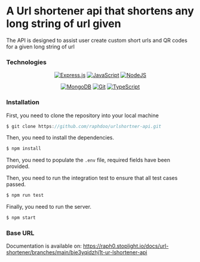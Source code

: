 # A Url shortener api that shortens any long string of url given

The API is designed to assist user create custom short urls and QR codes for a given long string of url

### Technologies

<div align="center">

  <a href="">![Express.js](https://img.shields.io/badge/express.js-%23404d59.svg?style=for-the-badge&logo=express&logoColor=%2361DAFB)</a>
  <a href="">![JavaScript](https://img.shields.io/badge/javascript-%23323330.svg?style=for-the-badge&logo=javascript&logoColor=%23F7DF1E)</a>
  <a href="">![NodeJS](https://img.shields.io/badge/node.js-6DA55F?style=for-the-badge&logo=node.js&logoColor=white)</a>
  
  
</div>

<div align="center">

  <a href="">![MongoDB](https://img.shields.io/badge/MongoDB-%234ea94b.svg?style=for-the-badge&logo=mongodb&logoColor=white)</a>
  <a href="">![Git](https://img.shields.io/badge/git-%23F05033.svg?style=for-the-badge&logo=git&logoColor=white)</a>
  [![TypeScript](https://img.shields.io/badge/TypeScript-%23007ACC.svg?style=for-the-badge&logo=typescript&logoColor=white)](#)

  
</div>


### Installation
 
First, you need to clone the repository into your local machine
```javascript
$ git clone https://github.com/raphdoo/urlshortner-api.git
```

Then, you need to install the dependencies.
```javascript
$ npm install
``` 
Then, you need to populate the `.env` file, required fields have been provided.

Then, you need to run the integration test to ensure that all test cases passed.
```java
$ npm run test
```

Finally, you need to run the server.
```java
$ npm start
```


### Base URL  



Documentation is available on: https://raph0.stoplight.io/docs/url-shortener/branches/main/bie3yqidzhj1t-ur-lshortener-api
